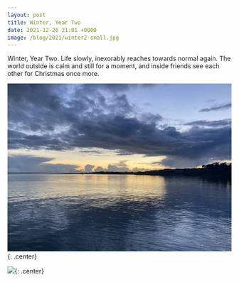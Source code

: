 ```yaml
---
layout: post
title: Winter, Year Two
date: 2021-12-26 21:01 +0000
image: /blog/2021/winter2-small.jpg
---
```


Winter, Year Two. Life slowly, inexorably reaches towards normal again. The world outside is calm and still for a moment, and inside friends see each other for Christmas once more.

![](/blog/2021/winter1.jpg){: .center}

![](/blog/2021/winter2.jpg){: .center}